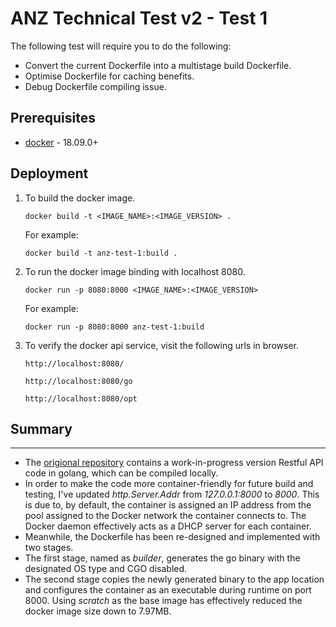 # ANZ Technical Test v2 - Test 1

The following test will require you to do the following:
- Convert the current Dockerfile into a multistage build Dockerfile. 
- Optimise Dockerfile for caching benefits.
- Debug Dockerfile compiling issue.

## Prerequisites

- [docker](https://docs.docker.com/install/) - 18.09.0+

## Deployment

1. To build the docker image.

    ```
    docker build -t <IMAGE_NAME>:<IMAGE_VERSION> .
    ```
    For example:

    ```
    docker build -t anz-test-1:build .
    ```

2. To run the docker image binding with localhost 8080.

    ```
    docker run -p 8080:8000 <IMAGE_NAME>:<IMAGE_VERSION>
    ```
    For example:
    ```
    docker run -p 8080:8000 anz-test-1:build
    ```
3. To verify the docker api service, visit the following urls in browser.
    ```
    http://localhost:8080/
    ```
    ```
    http://localhost:8080/go
    ```
    ```
    http://localhost:8080/opt
    ```
## Summary

-----
- The [origional repository](https://github.com/xUnholy/technical-tests) contains a work-in-progress version Restful API code in golang, which can be compiled locally.
- In order to make the code more container-friendly for future build and testing, I've updated *http.Server.Addr* from *127.0.0.1:8000* to *8000*. This is due to, by default, the container is assigned an IP address from the pool assigned to the Docker network the container connects to. The Docker daemon effectively acts as a DHCP server for each container.
- Meanwhile, the Dockerfile has been re-designed and implemented with two stages. 
- The first stage, named as *builder*, generates the go binary with the designated OS type and CGO disabled.
- The second stage copies the newly generated binary to the app location and configures the container as an executable during runtime on port 8000. Using *scratch* as the base image has effectively reduced the docker image size down to 7.97MB.
